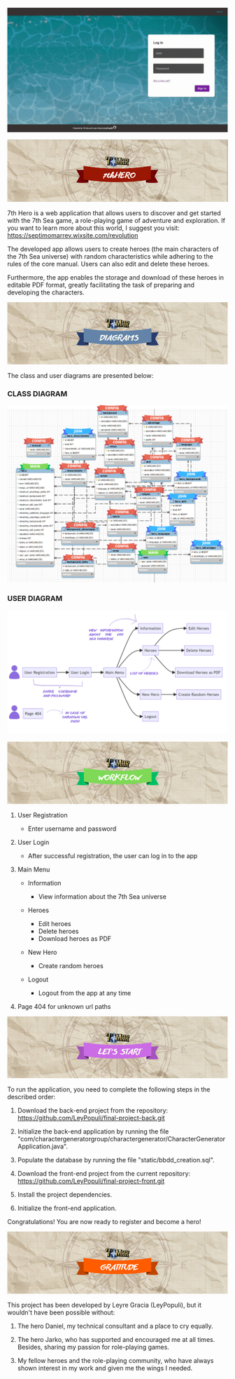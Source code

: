 ![demo-gif](./src/assets/readme-images/gif.gif)


![title-img](./src/assets/readme-images/title.png)

7th Hero is a web application that allows users to discover and get started with the 7th Sea game, a role-playing game of adventure and exploration. If you want to learn more about this world, I suggest you visit: https://septimomarrev.wixsite.com/revolution

The developed app allows users to create heroes (the main characters of the 7th Sea universe) with random characteristics while adhering to the rules of the core manual. Users can also edit and delete these heroes.

Furthermore, the app enables the storage and download of these heroes in editable PDF format, greatly facilitating the task of preparing and developing the characters.

![diagrams-img](./src/assets/readme-images/diagrams.png)

The class and user diagrams are presented below:

### CLASS DIAGRAM

![class-diagram](./src/assets/readme-images/class-diagram.png)

### USER DIAGRAM

![user-diagram](./src/assets/readme-images/user-diagram.png)

![workflow-img](./src/assets/readme-images/workflow.png)

1. User Registration
   - Enter username and password

2. User Login
   - After successful registration, the user can log in to the app

3. Main Menu 
   - Information
      - View information about the 7th Sea universe

   - Heroes
     - Edit heroes
     - Delete heroes
     - Download heroes as PDF

    - New Hero
      - Create random heroes

    - Logout
       - Logout from the app at any time

4. Page 404 for unknown url paths

![start-img](./src/assets/readme-images/start.png)

To run the application, you need to complete the following steps in the described order:

1. Download the back-end project from the repository: https://github.com/LeyPopuli/final-project-back.git

2. Initialize the back-end application by running the file "com/charactergeneratorgroup/charactergenerator/CharacterGeneratorApplication.java".

3. Populate the database by running the file "static/bbdd_creation.sql".

4. Download the front-end project from the current repository: https://github.com/LeyPopuli/final-project-front.git

5. Install the project dependencies.

6. Initialize the front-end application.

Congratulations! You are now ready to register and become a hero!

![gratitude-img](./src/assets/readme-images/gratitude.png)

This project has been developed by Leyre Gracia (LeyPopuli), but it wouldn't have been possible without:

1. The hero Daniel, my technical consultant and a place to cry equally.

2. The hero Jarko, who has supported and encouraged me at all times. Besides, sharing my passion for role-playing games.

3. My fellow heroes and the role-playing community, who have always shown interest in my work and given me the wings I needed.
